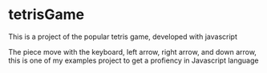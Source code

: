 # tetrisGame
This is a project of the popular tetris game, developed with javascript

The piece move with the keyboard, left arrow, right arrow, and down arrow, this is one of my examples project to get a profiency in Javascript language
